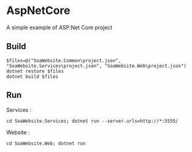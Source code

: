 # AspNetCore
A simple example of ASP.Net Core project

## Build
    $files=@("SoaWebsite.Common\project.json", "SoaWebsite.Services\project.json", "SoaWebsite.Web\project.json")
    dotnet restore $files
    dotnet build $files

## Run
Services :

    cd SoaWebsite.Services; dotnet run --server.urls=http://*:5555/

Website :

    cd SoaWebsite.Web; dotnet run 
